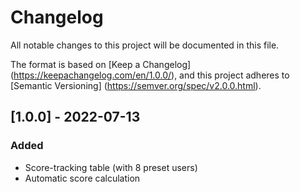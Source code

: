 # Changelog

All notable changes to this project
will be documented in this file.

The format is based on [Keep a Changelog]
(https://keepachangelog.com/en/1.0.0/),
and this project adheres to [Semantic Versioning]
(https://semver.org/spec/v2.0.0.html).

## [1.0.0] - 2022-07-13

### Added

- Score-tracking table (with 8 preset users)
- Automatic score calculation
